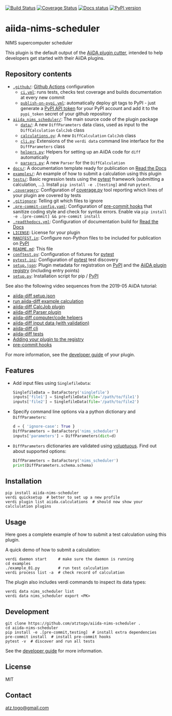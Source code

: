 [![Build Status](https://github.com/atztogo/aiida-nims-scheduler/workflows/ci/badge.svg?branch=master)](https://github.com/atztogo/aiida-nims-scheduler/actions)
[![Coverage Status](https://coveralls.io/repos/github/atztogo/aiida-nims-scheduler/badge.svg?branch=master)](https://coveralls.io/github/atztogo/aiida-nims-scheduler?branch=master)
[![Docs status](https://readthedocs.org/projects/aiida-nims-scheduler/badge)](http://aiida-nims-scheduler.readthedocs.io/)
[![PyPI version](https://badge.fury.io/py/aiida-nims-scheduler.svg)](https://badge.fury.io/py/aiida-nims-scheduler)

# aiida-nims-scheduler

NIMS supercomputer scheduler

This plugin is the default output of the
[AiiDA plugin cutter](https://github.com/aiidateam/aiida-plugin-cutter),
intended to help developers get started with their AiiDA plugins.

## Repository contents

* [`.github/`](.github/): [Github Actions](https://github.com/features/actions) configuration
  * [`ci.yml`](.github/workflows/ci.yml): runs tests, checks test coverage and builds documentation at every new commit
  * [`publish-on-pypi.yml`](.github/workflows/publish-on-pypi.yml): automatically deploy git tags to PyPI - just generate a [PyPI API token](https://pypi.org/help/#apitoken) for your PyPI account and add it to the `pypi_token` secret of your github repository
* [`aiida_nims_scheduler/`](aiida_nims_scheduler/): The main source code of the plugin package
  * [`data/`](aiida_nims_scheduler/data/): A new `DiffParameters` data class, used as input to the `DiffCalculation` `CalcJob` class
  * [`calculations.py`](aiida_nims_scheduler/calculations.py): A new `DiffCalculation` `CalcJob` class
  * [`cli.py`](aiida_nims_scheduler/cli.py): Extensions of the `verdi data` command line interface for the `DiffParameters` class
  * [`helpers.py`](aiida_nims_scheduler/helpers.py): Helpers for setting up an AiiDA code for `diff` automatically
  * [`parsers.py`](aiida_nims_scheduler/parsers.py): A new `Parser` for the `DiffCalculation`
* [`docs/`](docs/): A documentation template ready for publication on [Read the Docs](http://aiida-diff.readthedocs.io/en/latest/)
* [`examples/`](examples/): An example of how to submit a calculation using this plugin
* [`tests/`](tests/): Basic regression tests using the [pytest](https://docs.pytest.org/en/latest/) framework (submitting a calculation, ...). Install `pip install -e .[testing]` and run `pytest`.
* [`.coveragerc`](.coveragerc): Configuration of [coverage.py](https://coverage.readthedocs.io/en/latest) tool reporting which lines of your plugin are covered by tests
* [`.gitignore`](.gitignore): Telling git which files to ignore
* [`.pre-commit-config.yaml`](.pre-commit-config.yaml): Configuration of [pre-commit hooks](https://pre-commit.com/) that sanitize coding style and check for syntax errors. Enable via `pip install -e .[pre-commit] && pre-commit install`
* [`.readthedocs.yml`](.readthedocs.yml): Configuration of documentation build for [Read the Docs](https://readthedocs.org/)
* [`LICENSE`](LICENSE): License for your plugin
* [`MANIFEST.in`](MANIFEST.in): Configure non-Python files to be included for publication on [PyPI](https://pypi.org/)
* [`README.md`](README.md): This file
* [`conftest.py`](conftest.py): Configuration of fixtures for [pytest](https://docs.pytest.org/en/latest/)
* [`pytest.ini`](pytest.ini): Configuration of [pytest](https://docs.pytest.org/en/latest/) test discovery
* [`setup.json`](setup.json): Plugin metadata for registration on [PyPI](https://pypi.org/) and the [AiiDA plugin registry](https://aiidateam.github.io/aiida-registry/) (including entry points)
* [`setup.py`](setup.py): Installation script for pip / [PyPI](https://pypi.org/)


See also the following video sequences from the 2019-05 AiiDA tutorial:

 * [aiida-diff setup.json](https://www.youtube.com/watch?v=2CxiuiA1uVs&t=240s)
 * [run aiida-diff example calculation](https://www.youtube.com/watch?v=2CxiuiA1uVs&t=403s)
 * [aiida-diff CalcJob plugin](https://www.youtube.com/watch?v=2CxiuiA1uVs&t=685s)
 * [aiida-diff Parser plugin](https://www.youtube.com/watch?v=2CxiuiA1uVs&t=936s)
 * [aiida-diff computer/code helpers](https://www.youtube.com/watch?v=2CxiuiA1uVs&t=1238s)
 * [aiida-diff input data (with validation)](https://www.youtube.com/watch?v=2CxiuiA1uVs&t=1353s)
 * [aiida-diff cli](https://www.youtube.com/watch?v=2CxiuiA1uVs&t=1621s)
 * [aiida-diff tests](https://www.youtube.com/watch?v=2CxiuiA1uVs&t=1931s)
 * [Adding your plugin to the registry](https://www.youtube.com/watch?v=760O2lDB-TM&t=112s)
 * [pre-commit hooks](https://www.youtube.com/watch?v=760O2lDB-TM&t=333s)

For more information, see the [developer guide](https://aiida-diff.readthedocs.io/en/latest/developer_guide) of your plugin.


## Features

 * Add input files using `SinglefileData`:
   ```python
   SinglefileData = DataFactory('singlefile')
   inputs['file1'] = SinglefileData(file='/path/to/file1')
   inputs['file2'] = SinglefileData(file='/path/to/file2')
   ```

 * Specify command line options via a python dictionary and `DiffParameters`:
   ```python
   d = { 'ignore-case': True }
   DiffParameters = DataFactory('nims_scheduler')
   inputs['parameters'] = DiffParameters(dict=d)
   ```

 * `DiffParameters` dictionaries are validated using [voluptuous](https://github.com/alecthomas/voluptuous).
   Find out about supported options:
   ```python
   DiffParameters = DataFactory('nims_scheduler')
   print(DiffParameters.schema.schema)
   ```

## Installation

```shell
pip install aiida-nims-scheduler
verdi quicksetup  # better to set up a new profile
verdi plugin list aiida.calculations  # should now show your calclulation plugins
```


## Usage

Here goes a complete example of how to submit a test calculation using this plugin.

A quick demo of how to submit a calculation:
```shell
verdi daemon start     # make sure the daemon is running
cd examples
./example_01.py        # run test calculation
verdi process list -a  # check record of calculation
```

The plugin also includes verdi commands to inspect its data types:
```shell
verdi data nims_scheduler list
verdi data nims_scheduler export <PK>
```

## Development

```shell
git clone https://github.com/atztogo/aiida-nims-scheduler .
cd aiida-nims-scheduler
pip install -e .[pre-commit,testing]  # install extra dependencies
pre-commit install  # install pre-commit hooks
pytest -v  # discover and run all tests
```

See the [developer guide](http://aiida-nims-scheduler.readthedocs.io/en/latest/developer_guide/index.html) for more information.

## License

MIT


## Contact

atz.togo@gmail.com

